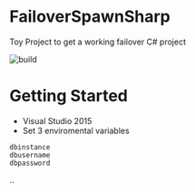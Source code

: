 # FailoverSpawnSharp
Toy Project to get a working failover C# project

![build](http://nuc.kikitux.net:8081/app/rest/builds/buildType:(id:FailoverSpawnSharp_Build)/statusIcon)

# Getting Started

- Visual Studio 2015
- Set 3 enviromental variables

```
dbinstance
dbusername
dbpassword
```

..
